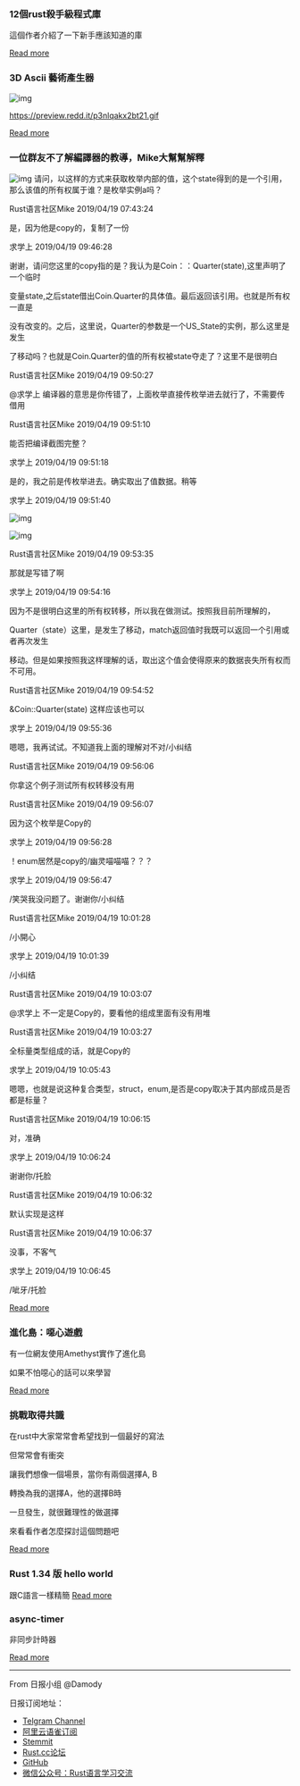 ### 12個rust殺手級程式庫
這個作者介紹了一下新手應該知道的庫

[Read more](https://www.reddit.com/r/rust/comments/bf0kny/12_killer_rust_libraries_you_should_try/)

### 3D Ascii 藝術產生器
![img](https://damody.github.io/rust_news_img/2019_4_20/1.png)

https://preview.redd.it/p3nlqakx2bt21.gif

[Read more](https://www.reddit.com/r/rust/comments/bf5uzr/update_on_my_3d_ascii_art_generator_termiontobj/)

### 一位群友不了解編譯器的教導，Mike大幫幫解釋

![img](https://damody.github.io/rust_news_img/2019_4_20/2.png)
请问，以这样的方式来获取枚举内部的值，这个state得到的是一个引用，那么该值的所有权属于谁？是枚举实例a吗？

Rust语言社区Mike 2019/04/19 07:43:24

是，因为他是copy的，复制了一份

求学上 2019/04/19 09:46:28

谢谢，请问您这里的copy指的是？我认为是Coin：：Quarter(state),这里声明了一个临时

变量state,之后state借出Coin.Quarter的具体值。最后返回该引用。也就是所有权一直是

没有改变的。之后，这里说，Quarter的参数是一个US_State的实例，那么这里是发生

了移动吗？也就是Coin.Quarter的值的所有权被state夺走了？这里不是很明白

Rust语言社区Mike 2019/04/19 09:50:27

@求学上 编译器的意思是你传错了，上面枚举直接传枚举进去就行了，不需要传借用

Rust语言社区Mike 2019/04/19 09:51:10

能否把编译截图完整？

求学上 2019/04/19 09:51:18

是的，我之前是传枚举进去。确实取出了值数据。稍等

求学上 2019/04/19 09:51:40

![img](https://damody.github.io/rust_news_img/2019_4_20/3.png)

![img](https://damody.github.io/rust_news_img/2019_4_20/4.png)

Rust语言社区Mike 2019/04/19 09:53:35

那就是写错了啊

求学上 2019/04/19 09:54:16

因为不是很明白这里的所有权转移，所以我在做测试。按照我目前所理解的，

Quarter（state）这里，是发生了移动，match返回值时我既可以返回一个引用或者再次发生

移动。但是如果按照我这样理解的话，取出这个值会使得原来的数据丧失所有权而不可用。

Rust语言社区Mike 2019/04/19 09:54:52

&Coin::Quarter(state) 这样应该也可以

求学上 2019/04/19 09:55:36

嗯嗯，我再试试。不知道我上面的理解对不对/小纠结

Rust语言社区Mike 2019/04/19 09:56:06

你拿这个例子测试所有权转移没有用

Rust语言社区Mike 2019/04/19 09:56:07

因为这个枚举是Copy的

求学上 2019/04/19 09:56:28

！enum居然是copy的/幽灵喵喵喵？？？

求学上 2019/04/19 09:56:47

/笑哭我没问题了。谢谢你/小纠结

Rust语言社区Mike 2019/04/19 10:01:28

/小開心

求学上 2019/04/19 10:01:39

/小纠结

Rust语言社区Mike 2019/04/19 10:03:07

@求学上 不一定是Copy的，要看他的组成里面有没有用堆

Rust语言社区Mike 2019/04/19 10:03:27

全标量类型组成的话，就是Copy的

求学上 2019/04/19 10:05:43

嗯嗯，也就是说这种复合类型，struct，enum,是否是copy取决于其内部成员是否都是标量？

Rust语言社区Mike 2019/04/19 10:06:15

对，准确

求学上 2019/04/19 10:06:24

谢谢你/托脸

Rust语言社区Mike 2019/04/19 10:06:32

默认实现是这样

Rust语言社区Mike 2019/04/19 10:06:37

没事，不客气

求学上 2019/04/19 10:06:45

/呲牙/托脸

[Read more]()

### 進化島：噁心遊戲
有一位網友使用Amethyst實作了進化島

如果不怕噁心的話可以來學習

[Read more](https://www.reddit.com/r/rust/comments/bf65l3/evolution_island_amethyst_showcase_game_looking/)

### 挑戰取得共識
在rust中大家常常會希望找到一個最好的寫法

但常常會有衝突

讓我們想像一個場景，當你有兩個選擇A, B

轉換為我的選擇A，他的選擇B時

一旦發生，就很難理性的做選擇

來看看作者怎麼探討這個問題吧

[Read more](https://www.reddit.com/r/rust/comments/bf7mo6/aic_adventures_in_consensus/)

### Rust 1.34 版 hello world
跟C語言一樣精簡
[Read more](https://www.reddit.com/r/rust/comments/bf8l2b/rust_134_tiny_hello_world_comparable_to_c_version/)

### async-timer 
非同步計時器

[Read more](https://www.reddit.com/r/rust/comments/bf8yik/asynctimer_interface_and_timer_primitives/)

---

From 日报小组 @Damody

日报订阅地址：

- [Telgram Channel](https://t.me/rust_daily_news )
- [阿里云语雀订阅](https://www.yuque.com/chaosbot/rustnews)
- [Stemmit](https://steemit.com/@blackanger)
- [Rust.cc论坛](https://rust.cc)
- [GitHub](https://github.com/RustStudy/rust_daily_news)
- [微信公众号：Rust语言学习交流](https://rust.cc/article?id=ed7c9379-d681-47cb-9532-0db97d883f62)